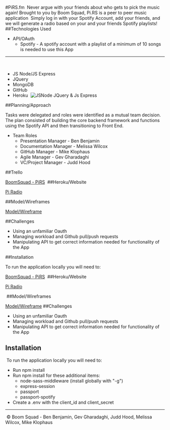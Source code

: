 #PiRS.fm
​
Never argue with your friends about who gets to pick the music again! Brought to you by Boom Squad, Pi.RS is a peer to peer music application
​
Simply log in with your Spotify Account, add your friends, and we will generate a radio based on your and your friends Spotify playlists!
​
​
##Technologies Used

* API/OAuth 
    * Spotify - A spotify account with a playlist of a minimum of 10 songs is needed to use this App
​
_________________________
​
* JS Node/JS Express 
* JQuery
* MongoDB
* GitHub
* Heroku
​
![JSNode JQuery & Js Express](https://i.imgur.com/W7UeOHv.png) 


##Planning/Approach

Tasks were delegated and roles were identified as a mutual team decision. The plan consisted of building the core backend framework and functions using the Spotify API and then transitioning to Front End.
​
* Team Roles
    * Presentation Manager - Ben Benjamin
    * Documentation Manager - Melissa Wilcox
    * GitHub Manager - Mike Klophaus
    * Agile Manager - Gev Gharadaghi
    * VC/Project Manager - Judd Hood
 
##Trello

[BoomSquad - PiRS](https://trello.com/b/MC17o7Zr/pi-rs)
​
​
##Heroku/Website

[Pi Radio](http://www.pirs.fm)
​

##Model/Wireframes

[Model/Wireframe](http://rydr79.axshare.com/#p=login)
​

##Challenges

* Using an unfamiliar Oauth
* Managing workload and Github pull/push requests
* Manipulating API to get correct information needed for functionality of the App


##Installation

To run the application locally you will need to:

[BoomSquad - PiRS](https://trello.com/b/MC17o7Zr/pi-rs)
​
​
##Heroku/Website

[Pi Radio](www.pirs.fm)

​
##Model/Wireframes

[Model/Wireframe](http://rydr79.axshare.com/#p=login)
​
##Challenges

* Using an unfamiliar Oauth
* Managing workload and Github pull/push requests
* Manipulating API to get correct information needed for functionality of the App
​
​
## Installation
​ 
To run the application locally you will need to:
​
* Run npm install
* Run npm install for these additional items:
    * node-sass-middleware (install globally with "-g")
    * express-session
    * passport
    * passport-spotify
* Create a .env with the client_id and client_secret
​
​
​
​
​
​
​
​
___
​
© Boom Squad - Ben Benjamin, Gev Gharadaghi, Judd Hood, Melissa Wilcox, Mike Klophaus
